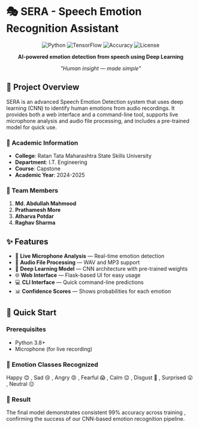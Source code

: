 # 🎭 SERA - Speech Emotion Recognition Assistant

<div align="center">

![Python](https://img.shields.io/badge/Python-3.8%2B-blue)
![TensorFlow](https://img.shields.io/badge/TensorFlow-2.20.0-orange)
![Accuracy](https://img.shields.io/badge/Accuracy-99%25-brightgreen)
![License](https://img.shields.io/badge/License-MIT-yellow)

**AI-powered emotion detection from speech using Deep Learning**

*"Human insight — made simple"*

</div>

## 🎯 Project Overview

SERA is an advanced Speech Emotion Detection system that uses deep learning (CNN) to identify human emotions from audio recordings. It provides both a web interface and a command-line tool, supports live microphone analysis and audio file processing, and includes a pre-trained model for quick use.

### 🏫 Academic Information
- **College**: Ratan Tata Maharashtra State Skills University  
- **Department**: I.T. Engineering  
- **Course**: Capstone  
- **Academic Year**: 2024-2025

### 👥 Team Members
1. **Md. Abdullah Mahmood**   
2. **Prathamesh More**   
3. **Atharva Potdar**  
4. **Raghav Sharma** 

## ✨ Features

- 🎤 **Live Microphone Analysis** — Real-time emotion detection  
- 🎵 **Audio File Processing** — WAV and MP3 support  
- 🧠 **Deep Learning Model** — CNN architecture with pre-trained weights  
- 🌐 **Web Interface** — Flask-based UI for easy usage  
- 💻 **CLI Interface** — Quick command-line predictions  
- 📊 **Confidence Scores** — Shows probabilities for each emotion

## 🚀 Quick Start

### Prerequisites
- Python 3.8+
- Microphone (for live recording)


### 🎯 Emotion Classes Recognized

Happy 😊 ,
Sad 😢 ,
Angry 😡 ,
Fearful 😱 ,
Calm 😌 ,
Disgust 🤢 ,
Surprised 😮 ,
Neutral 😐 


### 🏁 Result

The final model demonstrates consistent 99% accuracy across training , confirming the success of our CNN-based emotion recognition pipeline.





